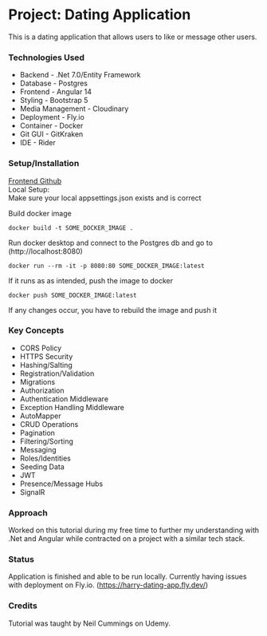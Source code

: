 # Project: Dating Application
This is a dating application that allows users to like or message other users.

### Technologies Used
- Backend - .Net 7.0/Entity Framework
- Database - Postgres
- Frontend - Angular 14
- Styling - Bootstrap 5
- Media Management - Cloudinary
- Deployment - Fly.io
- Container - Docker
- Git GUI - GitKraken
- IDE - Rider

### Setup/Installation
[Frontend Github](https://github.com/harryly140/dating-app-fe)  
Local Setup:  
Make sure your local appsettings.json exists and is correct  

Build docker image  
```
docker build -t SOME_DOCKER_IMAGE .
```  
Run docker desktop and connect to the Postgres db and go to (http://localhost:8080) 
``` 
docker run --rm -it -p 8080:80 SOME_DOCKER_IMAGE:latest
```  
If it runs as as intended, push the image to docker
```
docker push SOME_DOCKER_IMAGE:latest
```  
If any changes occur, you have to rebuild the image and push it

### Key Concepts
- CORS Policy
- HTTPS Security
- Hashing/Salting
- Registration/Validation
- Migrations
- Authorization
- Authentication Middleware
- Exception Handling Middleware
- AutoMapper
- CRUD Operations
- Pagination 
- Filtering/Sorting
- Messaging
- Roles/Identities
- Seeding Data
- JWT
- Presence/Message Hubs
- SignalR

### Approach
Worked on this tutorial during my free time to further my understanding with .Net and Angular while contracted on a project with a similar tech stack.
### Status
Application is finished and able to be run locally. Currently having issues with deployment on Fly.io.
(https://harry-dating-app.fly.dev/)
### Credits
Tutorial was taught by Neil Cummings on Udemy.